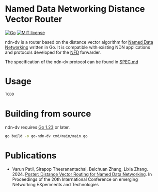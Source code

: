 # Named Data Networking Distance Vector Router

[![Go](https://github.com/pulsejet/go-ndn-dv/actions/workflows/test.yaml/badge.svg)](https://github.com/pulsejet/go-ndn-dv/actions/workflows/test.yaml)
[![MIT license](https://img.shields.io/badge/license-MIT-blue)](./LICENSE)

ndn-dv is a router based on the distance vector algorithm for [Named Data Networking](https://named-data.net) written in Go.
It is compatible with existing NDN applications and protocols developed for the [NFD](https://github.com/named-data/NFD) forwarder.

The specification of the ndn-dv protocol can be found in [SPEC.md](./SPEC.md)

# Usage

```bash
TODO
```

# Building from source

ndn-dv requires [Go 1.23](https://go.dev/doc/install) or later.

```bash
go build -o go-ndn-dv cmd/main/main.go
```

# Publications

- Varun Patil, Sirapop Theeranantachai, Beichuan Zhang, Lixia Zhang. 2024. [Poster: Distance Vector Routing for Named Data Networking](https://dl.acm.org/doi/abs/10.1145/3680121.3699885).
  In Proceedings of the 20th International Conference on emerging Networking EXperiments and Technologies